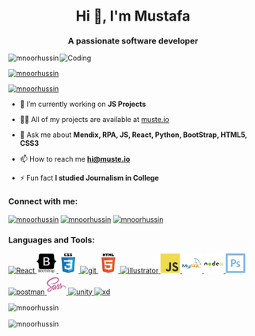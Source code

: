 <h1 align="center">Hi 👋, I'm Mustafa</h1>
<h3 align="center">A passionate software developer</h3>
<img align="right" alt="Coding" width="400" src="https://forums.realmacsoftware.com/uploads/default/original/2X/8/8d9aa8c5a78060154feac0b9ce2f8e5892720765.gif">
<p align="left"> <img src="https://komarev.com/ghpvc/?username=mnoorhussin&label=Profile%20views&color=0e75b6&style=flat" alt="mnoorhussin" /> </p>

<p align="left"> <a href="https://github.com/ryo-ma/github-profile-trophy"><img src="https://github-profile-trophy.vercel.app/?username=mnoorhussin" alt="mnoorhussin" /></a> </p>

<p align="left"> <a href="https://twitter.com/mnoorhussin" target="blank"><img src="https://img.shields.io/twitter/follow/mnoorhussin?logo=twitter&style=for-the-badge" alt="mnoorhussin" /></a> </p>

- 🔭 I’m currently working on **JS Projects**

- 👨‍💻 All of my projects are available at [muste.io](muste.io)

- 💬 Ask me about **Mendix, RPA, JS, React, Python, BootStrap, HTML5, CSS3**

- 📫 How to reach me **hi@muste.io**

- ⚡ Fun fact **I studied Journalism in College**

<h3 align="left">Connect with me:</h3>
<p align="left">
<a href="https://twitter.com/mnoorhussin" target="blank"><img align="center" src="https://raw.githubusercontent.com/rahuldkjain/github-profile-readme-generator/master/src/images/icons/Social/twitter.svg" alt="mnoorhussin" height="30" width="40" /></a>
<a href="https://linkedin.com/in/mnoorhussin" target="blank"><img align="center" src="https://raw.githubusercontent.com/rahuldkjain/github-profile-readme-generator/master/src/images/icons/Social/linked-in-alt.svg" alt="mnoorhussin" height="30" width="40" /></a>
<a href="https://instagram.com/mnoorhussin" target="blank"><img align="center" src="https://raw.githubusercontent.com/rahuldkjain/github-profile-readme-generator/master/src/images/icons/Social/instagram.svg" alt="mnoorhussin" height="30" width="40" /></a>
</p>

<h3 align="left">Languages and Tools:</h3>
<p align="left"><a href="https://react.dev" target="_blank" rel="noreferrer"> <img src="[https://raw.githubusercontent.com/devicons/devicon/master/icons/bootstrap/bootstrap-plain-wordmark.svg](https://upload.wikimedia.org/wikipedia/commons/a/a7/React-icon.svg)" alt="React" width="40" height="40"/> </a> <a href="https://getbootstrap.com" target="_blank" rel="noreferrer"> <img src="https://raw.githubusercontent.com/devicons/devicon/master/icons/bootstrap/bootstrap-plain-wordmark.svg" alt="bootstrap" width="40" height="40"/> </a> <a href="https://www.w3schools.com/css/" target="_blank" rel="noreferrer"> <img src="https://raw.githubusercontent.com/devicons/devicon/master/icons/css3/css3-original-wordmark.svg" alt="css3" width="40" height="40"/> </a> <a href="https://git-scm.com/" target="_blank" rel="noreferrer"> <img src="https://www.vectorlogo.zone/logos/git-scm/git-scm-icon.svg" alt="git" width="40" height="40"/> </a> <a href="https://www.w3.org/html/" target="_blank" rel="noreferrer"> <img src="https://raw.githubusercontent.com/devicons/devicon/master/icons/html5/html5-original-wordmark.svg" alt="html5" width="40" height="40"/> </a> <a href="https://www.adobe.com/in/products/illustrator.html" target="_blank" rel="noreferrer"> <img src="https://www.vectorlogo.zone/logos/adobe_illustrator/adobe_illustrator-icon.svg" alt="illustrator" width="40" height="40"/> </a> <a href="https://developer.mozilla.org/en-US/docs/Web/JavaScript" target="_blank" rel="noreferrer"> <img src="https://raw.githubusercontent.com/devicons/devicon/master/icons/javascript/javascript-original.svg" alt="javascript" width="40" height="40"/> </a> <a href="https://www.mysql.com/" target="_blank" rel="noreferrer"> <img src="https://raw.githubusercontent.com/devicons/devicon/master/icons/mysql/mysql-original-wordmark.svg" alt="mysql" width="40" height="40"/> </a> <a href="https://nodejs.org" target="_blank" rel="noreferrer"> <img src="https://raw.githubusercontent.com/devicons/devicon/master/icons/nodejs/nodejs-original-wordmark.svg" alt="nodejs" width="40" height="40"/> </a> <a href="https://www.photoshop.com/en" target="_blank" rel="noreferrer"> <img src="https://raw.githubusercontent.com/devicons/devicon/master/icons/photoshop/photoshop-line.svg" alt="photoshop" width="40" height="40"/> </a> <a href="https://postman.com" target="_blank" rel="noreferrer"> <img src="https://www.vectorlogo.zone/logos/getpostman/getpostman-icon.svg" alt="postman" width="40" height="40"/> </a> <a href="https://sass-lang.com" target="_blank" rel="noreferrer"> <img src="https://raw.githubusercontent.com/devicons/devicon/master/icons/sass/sass-original.svg" alt="sass" width="40" height="40"/> </a> <a href="https://unity.com/" target="_blank" rel="noreferrer"> <img src="https://www.vectorlogo.zone/logos/unity3d/unity3d-icon.svg" alt="unity" width="40" height="40"/> </a> </a> <a href="https://www.adobe.com/products/xd.html" target="_blank" rel="noreferrer"> <img src="https://cdn.worldvectorlogo.com/logos/adobe-xd.svg" alt="xd" width="40" height="40"/> </a> </p>

<p><img align="center" src="https://github-readme-stats.vercel.app/api/top-langs?username=mnoorhussin&show_icons=true&locale=en&layout=compact" alt="mnoorhussin" /></p>

<p><img align="center" src="https://github-readme-streak-stats.herokuapp.com/?user=mnoorhussin&" alt="mnoorhussin" /></p>
